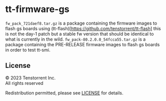 # tt-firmware-gs

`fw_pack_721daef8.tar.gz` is a package containing the firmware images to flash gs boards using (tt-flash)[https://github.com/tenstorrent/tt-flash] this is not the day-1 patch but a stable fw version that should be identical to what is currently in the wild.
`fw_pack-80.2.0.0_54fcca55.tar.gz` is a package containing the PRE-RELEASE firmware images to flash gs boards in order to test tt-smi.


## License
© 2023 Tenstorrent Inc.<br/>
All rights reserved

Redistribution permitted, please see [LICENSE](LICENSE) for details.
